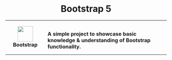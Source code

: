 <h1 align="center">Bootstrap 5</h1>
<table align="center">
  <tr>
    <td align="center" height="108" width="108">
        <img
        src="https://cdn.jsdelivr.net/gh/devicons/devicon/icons/bootstrap/bootstrap-plain.svg"
        width="48"
        height="48"
        />
        <br /><strong>Bootstrap</strong>
     </td>
    <td>
        <br /><strong> A simple project to showcase basic knowledge & understanding of Bootstrap functionality.</strong>
    </td>
  </tr>
</table>

